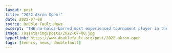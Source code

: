 ```yaml
---
layout: post
title: "2022 Akron Open!"
date: 2022-07-08
source: Double Fault News
excerpt: "THE no-holds-barred most experienced tournament player in the field, he's also played against many of his potential competitors as well.  Not only that, but the 2022 version of Benjamin is a sleeker, slimmer, and angrier version of the earlier versions, so look for his cross court shots to take him deep into the event when all is said and done!"
image: /assets/img/posts/2022-07-08.jpg
hyperlink: https://www.doublefault.org/post/2022-akron-open
tags: [tennis, news, doublefault]
---
```

